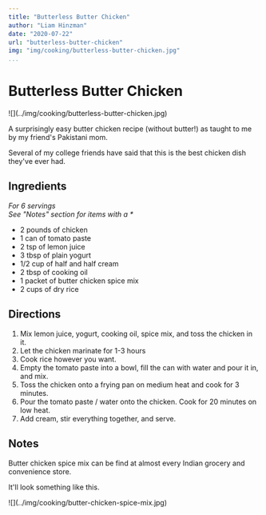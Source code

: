 ```yaml
---
title: "Butterless Butter Chicken"
author: "Liam Hinzman"
date: "2020-07-22"
url: "butterless-butter-chicken"
img: "img/cooking/butterless-butter-chicken.jpg"
...
```


# Butterless Butter Chicken
<div class="recipe-image">
![](../img/cooking/butterless-butter-chicken.jpg)
</div>

A surprisingly easy butter chicken recipe (without butter!) as taught to me by my friend's Pakistani mom.

Several of my college friends have said that this is the best chicken dish they've ever had.

## Ingredients
_For 6 servings_\
_See "Notes" section for items with a \*_

- 2 pounds of chicken
- 1 can of tomato paste
- 2 tsp of lemon juice
- 3 tbsp of plain yogurt
- 1/2 cup of half and half cream
- 2 tbsp of cooking oil
- 1 packet of butter chicken spice mix
- 2 cups of dry rice

## Directions
1. Mix lemon juice, yogurt, cooking oil, spice mix, and toss the chicken in it.
2. Let the chicken marinate for 1-3 hours
3. Cook rice however you want.
4. Empty the tomato paste into a bowl, fill the can with water and pour it in, and mix.
5. Toss the chicken onto a frying pan on medium heat and cook for 3 minutes.
6. Pour the tomato paste / water onto the chicken. Cook for 20 minutes on low heat.
7. Add cream, stir everything together, and serve.

## Notes
Butter chicken spice mix can be find at almost every Indian grocery and convenience store.

It'll look something like this.

<div class="recipe-image">
![](../img/cooking/butter-chicken-spice-mix.jpg)
</div>
